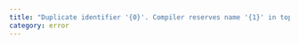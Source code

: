 ```yaml
---
title: "Duplicate identifier '{0}'. Compiler reserves name '{1}' in top level scope of a module."
category: error
---
```

